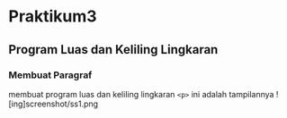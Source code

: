 # Praktikum3
## Program Luas dan Keliling Lingkaran

### Membuat Paragraf
membuat program luas dan keliling lingkaran `<p>`
ini adalah tampilannya
![ing]screenshot/ss1.png